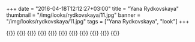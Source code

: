 +++
date = "2016-04-18T12:12:27+03:00"
title = "Yana Rydkovskaya"
thumbnail = "/img/looks/rydkovskaya/11.jpg"
banner = "/img/looks/rydkovskaya/11.jpg"
tags = ["Yana Rydkovskaya", "look"]
+++

{{<mkimage src="/img/looks/rydkovskaya/01.jpg">}}
{{<mkimage src="/img/looks/rydkovskaya/02.jpg">}}
{{<mkimage src="/img/looks/rydkovskaya/03.jpg">}}
{{<mkimage src="/img/looks/rydkovskaya/04.jpg">}}
{{<mkimage src="/img/looks/rydkovskaya/05.jpg">}}
{{<mkimage src="/img/looks/rydkovskaya/06.jpg">}}
{{<mkimage src="/img/looks/rydkovskaya/07.jpg">}}
{{<mkimage src="/img/looks/rydkovskaya/08.jpg">}}
{{<mkimage src="/img/looks/rydkovskaya/09.jpg">}}
{{<mkimage src="/img/looks/rydkovskaya/10.jpg">}}
{{<mkimage src="/img/looks/rydkovskaya/11.jpg">}}

